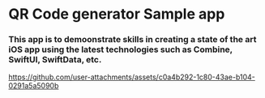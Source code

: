 # QR Code generator Sample app #
### This app is to demoonstrate skills in creating a state of the art iOS app using the latest technologies such as Combine, SwiftUI, SwiftData, etc. ###






https://github.com/user-attachments/assets/c0a4b292-1c80-43ae-b104-0291a5a5090b

